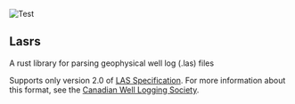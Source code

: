 ![Test](https://github.com/laslibs/lasrs/workflows/Test/badge.svg?branch=master)

## Lasrs

A rust library for parsing geophysical well log (.las) files

Supports only version 2.0 of [LAS Specification](https://www.cwls.org/wp-content/uploads/2017/02/Las2_Update_Feb2017.pdf). For more information about this format, see the [Canadian Well Logging Society](http://www.cwls.org).
